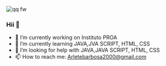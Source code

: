 ![qq fw](https://user-images.githubusercontent.com/81167437/113143036-08ca5600-9202-11eb-9b19-862c8dc60417.png)

### Hii 👋

- 🔭 I’m currently working on Instituto PROA
- 🌱 I’m currently learning JAVA,JVA SCRIPT, HTML, CSS
- 🤔 I’m looking for help with JAVA,JAVA SCRIPT, HTML, CSS
- 📫 How to reach me: Arletebarbosa2000@gmail.com
